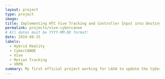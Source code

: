 ```yaml
---
layout: project
type: project
image: 
title: Implementing HTC Vive Tracking and Controller Input into Destiny-Class and Innovator-Class CyberCANOEs
permalink: projects/vive-cybercanoe
# All dates must be YYYY-MM-DD format!
date: 2019-08-15
labels:
  - Hybrid Reality
  - CyberCANOE
  - Vive
  - Motion Tracking
  - VRPN
summary: My first official project working for LAVA to update the CyberCANOEs' tracking.
---
```



